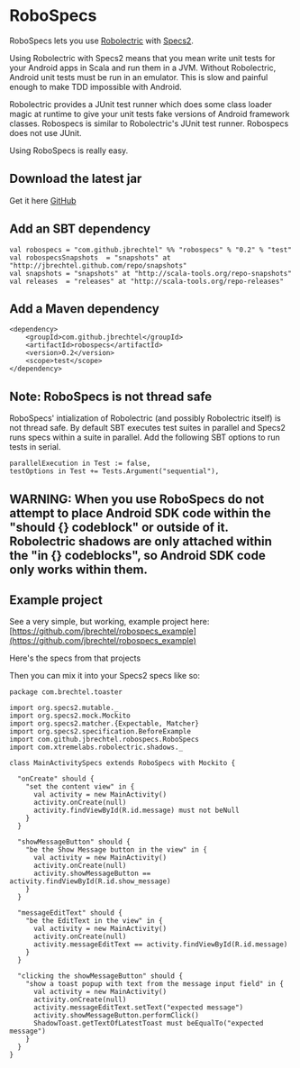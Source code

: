 RoboSpecs
=========

RoboSpecs lets you use [Robolectric](http://pivotal.github.com/robolectric/) with [Specs2](http://specs2.org).

Using Robolectric with Specs2 means that you mean write unit tests for your Android apps 
in Scala and run them in a JVM.  Without Robolectric, Android unit tests must be run in 
an emulator.  This is slow and painful enough to make TDD impossible with Android.

Robolectric provides a JUnit test runner which does some class loader magic at runtime 
to give your unit tests fake versions of Android framework classes.  Robospecs is 
similar to Robolectric's JUnit test runner.  Robospecs does not use JUnit.

Using RoboSpecs is really easy.

Download the latest jar
----------------
Get it here [GitHub](https://github.com/jbrechtel/robospecs/archives/master)

Add an SBT dependency
-----------

    val robospecs = "com.github.jbrechtel" %% "robospecs" % "0.2" % "test"
    val robospecsSnapshots  = "snapshots" at "http://jbrechtel.github.com/repo/snapshots"
    val snapshots = "snapshots" at "http://scala-tools.org/repo-snapshots"
    val releases  = "releases" at "http://scala-tools.org/repo-releases"


Add a Maven dependency
-----------

    <dependency>
        <groupId>com.github.jbrechtel</groupId>
        <artifactId>robospecs</artifactId>
        <version>0.2</version>
        <scope>test</scope>
    </dependency>

Note: RoboSpecs is not thread safe
-------------
RoboSpecs' intialization of Robolectric (and possibly Robolectric itself) is not thread safe.  By default SBT executes test suites in parallel and Specs2 runs specs within a suite in parallel.  Add the following SBT options to run tests in serial.

    parallelExecution in Test := false,
    testOptions in Test += Tests.Argument("sequential"),

WARNING: When you use RoboSpecs do not attempt to place Android SDK code within the "should {} codeblock" or outside of it. Robolectric shadows are only attached within the "in {} codeblocks", so Android SDK code only works within them.
-------

Example project
--------------

See a very simple, but working, example project here: [https://github.com/jbrechtel/robospecs_example](https://github.com/jbrechtel/robospecs_example)

Here's the specs from that projects

Then you can mix it into your Specs2 specs like so:

	package com.brechtel.toaster

	import org.specs2.mutable._
	import org.specs2.mock.Mockito
	import org.specs2.matcher.{Expectable, Matcher}
	import org.specs2.specification.BeforeExample
	import com.github.jbrechtel.robospecs.RoboSpecs
	import com.xtremelabs.robolectric.shadows._

	class MainActivitySpecs extends RoboSpecs with Mockito {

	  "onCreate" should {
	    "set the content view" in {
	      val activity = new MainActivity()
	      activity.onCreate(null)
	      activity.findViewById(R.id.message) must not beNull
	    }
	  }

	  "showMessageButton" should {
	    "be the Show Message button in the view" in {
	      val activity = new MainActivity()
	      activity.onCreate(null)
	      activity.showMessageButton == activity.findViewById(R.id.show_message)
	    }
	  }

	  "messageEditText" should {
	    "be the EditText in the view" in {
	      val activity = new MainActivity()
	      activity.onCreate(null)
	      activity.messageEditText == activity.findViewById(R.id.message)
	    }
	  }

	  "clicking the showMessageButton" should {
	    "show a toast popup with text from the message input field" in {
	      val activity = new MainActivity()
	      activity.onCreate(null)
	      activity.messageEditText.setText("expected message")
	      activity.showMessageButton.performClick()
	      ShadowToast.getTextOfLatestToast must beEqualTo("expected message")
	    }
	  }
	}
